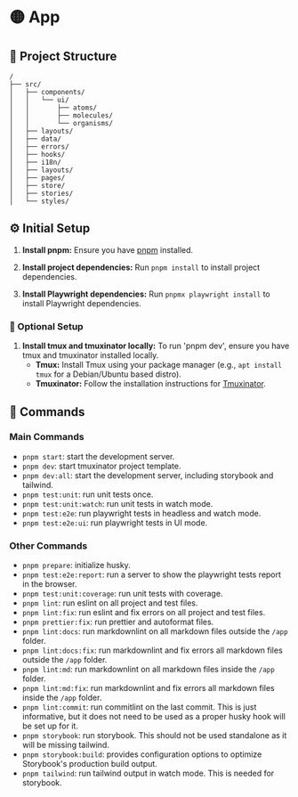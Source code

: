 # 🟡 App

## 🚀 Project Structure

```text
/
├── src/
│   ├── components/
│   │   └── ui/
│   │       ├── atoms/
│   │       ├── molecules/
│   │       └── organisms/
│   ├── layouts/
│   ├── data/
│   ├── errors/
│   ├── hooks/
│   ├── i18n/
│   ├── layouts/
│   ├── pages/
│   ├── store/
│   ├── stories/
│   └── styles/
```

## ⚙️ Initial Setup

1. **Install pnpm:**
   Ensure you have [pnpm](https://pnpm.io/) installed.

2. **Install project dependencies:**
   Run `pnpm install` to install project dependencies.

3. **Install Playwright dependencies:**
   Run `pnpmx playwright install` to install Playwright dependencies.

### 🔩 Optional Setup

1. **Install tmux and tmuxinator locally:**
   To run 'pnpm dev', ensure you have tmux and tmuxinator installed locally.
   - **Tmux:** Install Tmux using your package manager
     (e.g., `apt install tmux` for a Debian/Ubuntu based distro).
   - **Tmuxinator:** Follow the installation instructions for [Tmuxinator][1].

## 🧞 Commands

### Main Commands

- `pnpm start`: start the development server.
- `pnpm dev`: start tmuxinator project template.
- `pnpm dev:all`: start the development server, including storybook and
  tailwind.
- `pnpm test:unit`: run unit tests once.
- `pnpm test:unit:watch`: run unit tests in watch mode.
- `pnpm test:e2e`: run playwright tests in headless and watch mode.
- `pnpm test:e2e:ui`: run playwright tests in UI mode.

### Other Commands

- `pnpm prepare`: initialize husky.
- `pnpm test:e2e:report`: run a server to show the playwright tests report in
  the browser.
- `pnpm test:unit:coverage`: run unit tests with coverage.
- `pnpm lint`: run eslint on all project and test files.
- `pnpm lint:fix`: run eslint and fix errors on all project and test files.
- `pnpm prettier:fix`: run prettier and autoformat files.
- `pnpm lint:docs`: run markdownlint on all markdown files outside the `/app`
  folder.
- `pnpm lint:docs:fix`: run markdownlint and fix errors all markdown files
  outside the `/app` folder.
- `pnpm lint:md`: run markdownlint on all markdown files inside the `/app`
  folder.
- `pnpm lint:md:fix`: run markdownlint and fix errors all markdown files inside
  the `/app` folder.
- `pnpm lint:commit`: run commitlint on the last commit. This is just
  informative, but it does not need to be used as a proper husky hook will be
  set
  up for it.
- `pnpm storybook`: run storybook. This should not be used standalone as it
  will be missing tailwind.
- `pnpm storybook:build`: provides configuration options to optimize
  Storybook's production build output.
- `pnpm tailwind`: run tailwind output in watch mode. This is needed for
  storybook.

[1]: https://github.com/tmuxinator/tmuxinator

